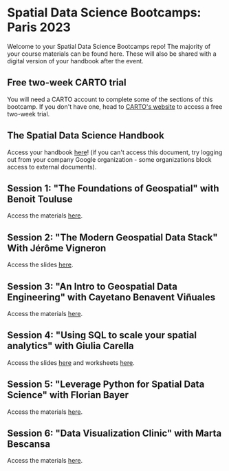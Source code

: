 # Spatial Data Science Bootcamps: Paris 2023

Welcome to your Spatial Data Science Bootcamps repo! The majority of your course materials can be found here. These will also be shared with a digital version of your handbook after the event.

## Free two-week CARTO trial

You will need a CARTO account to complete some of the sections of this bootcamp. If you don't have one, head to [CARTO's website](https://carto.com/signin/) to access a free two-week trial.

## The Spatial Data Science Handbook

Access your handbook [here](https://docs.google.com/presentation/d/1AbyPiZbr4ym7gPHeRhHbId0vM8ERNNrBKKAn7zIWtB0/edit?usp=sharing)! (if you can't access this document, try logging out from your company Google organization - some organizations block access to external documents).

## Session 1: "The Foundations of Geospatial" with Benoit Touluse

Access the materials [here](https://drive.google.com/file/d/1C5rN1RRsYEfAm8KdXXQd5tVcwjWzbU0m/view?usp=sharing).

## Session 2: "The Modern Geospatial Data Stack" With Jérôme Vigneron

Access the slides [here](https://docs.google.com/presentation/d/1bC97pMebnrdIYpmALbF7Br7tGfR-LqbvtzkFjLdNBnQ/edit#slide=id.p).

## Session 3: "An Intro to Geospatial Data Engineering" with Cayetano Benavent Viñuales

Access the materials [here](https://docs.google.com/presentation/d/1R6NcYl9e1YlmTLG2EpvoyWAL4ciSun_ja47X2yfFIMw/edit?usp=sharing).

## Session 4: "Using SQL to scale your spatial analytics" with Giulia Carella

Access the slides [here](https://docs.google.com/presentation/d/1_oE9GbU_x6j2HIT76VtJNfisU8tmgA6_ECqJ_2aAswk/edit?usp=sharing) and worksheets [here](https://github.com/CartoDB/research-public/tree/master/sds-bootcamps-paris-23-10).

## Session 5: "Leverage Python for Spatial Data Science" with Florian Bayer

Access the materials [here](https://github.com/fbxyz/SDS_Bootcamp).

## Session 6: "Data Visualization Clinic" with Marta Bescansa

Access the materials [here](https://docs.google.com/presentation/d/1hVv0zmPFBPZ_jM-1Zdn5KIMRfpmRv52mItptF47JY-c/edit?usp=sharing).
